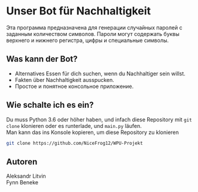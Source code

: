 # Unser Bot für Nachhaltigkeit

Эта программа предназначена для генерации случайных паролей с заданным количеством символов. Пароли могут содержать буквы верхнего и нижнего регистра, цифры и специальные символы.

## Was kann der Bot?

- Alternatives Essen für dich suchen, wenn du Nachhaltiger sein willst.
- Fakten über Nachhaltigkeit ausspucken.
- Простое и понятное консольное приложение.

## Wie schalte ich es ein?

Du muss Python 3.6 oder höher haben, und infach diese Repository mit `git clone` klonieren oder es runterlade, und `main.py` läufen. <br>
Man kann das ins Konsole kopieren, um diese Repository zu klonieren
```bash
git clone https://github.com/NiceFrog12/WPU-Projekt
```

## Autoren

Aleksandr Litvin <br>
Fynn Beneke
